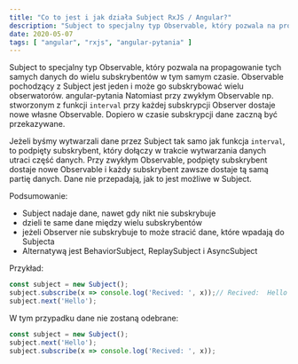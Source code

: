 ```yaml
---
title: "Co to jest i jak działa Subject RxJS / Angular?"
description: "Subject to specjalny typ Observable, który pozwala na propagowanie tych samych danych do wielu subskrybentów w tym samym czasie."
date: 2020-05-07
tags: [ "angular", "rxjs", "angular-pytania" ]
---
```


Subject to specjalny typ Observable, który pozwala na propagowanie tych samych danych do wielu subskrybentów w tym samym czasie. Observable pochodzący z Subject jest jeden i może go subskrybować wielu obserwatorów.
angular-pytania
Natomiast przy zwykłym Observable np. stworzonym z funkcji `interval` przy każdej subskrypcji Observer dostaje nowe własne Observable. Dopiero w czasie subskrypcji dane zaczną być przekazywane.

Jeżeli byśmy wytwarzali dane przez Subject tak samo jak funkcja `interval`, to podpięty subskrybent, który dołączy w trakcie wytwarzania danych utraci część danych. Przy zwykłym Observable, podpięty subskrybent dostaje nowe Observable i każdy subskrybent zawsze dostaje tą samą partię danych. Dane nie przepadają, jak to jest możliwe w Subject.

Podsumowanie:

*   Subject nadaje dane, nawet gdy nikt nie subskrybuje
*   dzieli te same dane między wielu subskrybentów
*   jeżeli Observer nie subskrybuje to może stracić dane, które wpadają do Subjecta
*   Alternatywą jest BehaviorSubject, ReplaySubject i AsyncSubject

Przykład:

```typescript
const subject = new Subject();
subject.subscribe(x => console.log('Recived: ', x));// Recived:  Hello
subject.next('Hello');
```

W tym przypadku dane nie zostaną odebrane:

```typescript
const subject = new Subject();
subject.next('Hello');
subject.subscribe(x => console.log('Recived: ', x));
```